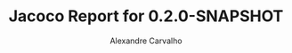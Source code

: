 ---
title: Jacoco Report for 0.2.0-SNAPSHOT
author: Alexandre Carvalho
menu_title: 0.2.0-SNAPSHOT
category: jacoco_reports
layout: iframe
iframe_url: /docs/0.2.0-SNAPSHOT/site/jacoco/index.html
order: 1
---